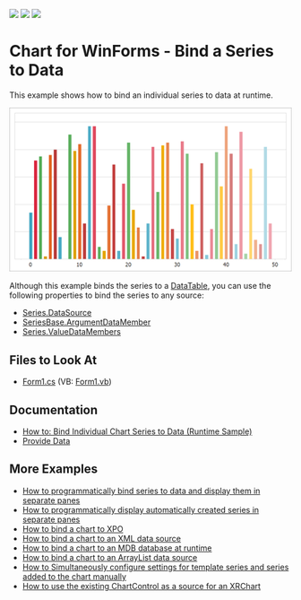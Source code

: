 <!-- default badges list -->
![](https://img.shields.io/endpoint?url=https://codecentral.devexpress.com/api/v1/VersionRange/128572747/14.2.3%2B)
[![](https://img.shields.io/badge/Open_in_DevExpress_Support_Center-FF7200?style=flat-square&logo=DevExpress&logoColor=white)](https://supportcenter.devexpress.com/ticket/details/E116)
[![](https://img.shields.io/badge/📖_How_to_use_DevExpress_Examples-e9f6fc?style=flat-square)](https://docs.devexpress.com/GeneralInformation/403183)
<!-- default badges end -->

# Chart for WinForms - Bind a Series to Data

This example shows how to bind an individual series to data at runtime.

![Resulting chart](Images/resulting-chart.png)

Although this example binds the series to a [DataTable](https://docs.microsoft.com/en-us/dotnet/api/system.data.datatable?view=net-6.0), you can use the following properties to bind the series to any source:

* [Series.DataSource](https://docs.devexpress.com/CoreLibraries/DevExpress.XtraCharts.Series.DataSource?p=netframework)
* [SeriesBase.ArgumentDataMember](https://docs.devexpress.com/CoreLibraries/DevExpress.XtraCharts.SeriesBase.ArgumentDataMember?p=netframework)
* [Series.ValueDataMembers](https://docs.devexpress.com/CoreLibraries/DevExpress.XtraCharts.SeriesBase.ValueDataMembers?p=netframework)

## Files to Look At

* [Form1.cs](./CS/Form1.cs) (VB: [Form1.vb](./VB/Form1.vb))

## Documentation 

* [How to: Bind Individual Chart Series to Data (Runtime Sample)](https://docs.devexpress.com/WindowsForms/3095/controls-and-libraries/chart-control/examples/creating-charts/providing-data/how-to-bind-individual-chart-series-to-data-runtime-sample?p=netframework)
* [Provide Data](https://docs.devexpress.com/WindowsForms/5774/controls-and-libraries/chart-control/providing-data)

## More Examples

* [How to programmatically bind series to data and display them in separate panes](https://github.com/DevExpress-Examples/how-to-programmatically-bind-series-to-data-and-display-them-in-separate-panes-e431)
* [How to programmatically display automatically created series in separate panes](https://github.com/DevExpress-Examples/how-to-programmatically-display-automatically-created-series-in-separate-panes-e433)
* [How to bind a chart to XPO](https://github.com/DevExpress-Examples/how-to-bind-a-chart-to-xpo-e1576)
* [How to bind a chart to an XML data source](https://github.com/DevExpress-Examples/how-to-bind-a-chart-to-an-xml-data-source-e1583)
* [How to bind a chart to an MDB database at runtime](https://github.com/DevExpress-Examples/how-to-bind-a-chart-to-an-mdb-database-at-runtime-e1617)
* [How to bind a chart to an ArrayList data source](https://github.com/DevExpress-Examples/how-to-bind-a-chart-to-an-arraylist-data-source-e2080)
* [How to Simultaneously configure settings for template series and series added to the chart manually](https://github.com/DevExpress-Examples/winforms-charts-configure-settings-for-template-series-and-series-added-manually)
* [How to use the existing ChartControl as a source for an XRChart](https://github.com/DevExpress-Examples/how-to-use-the-existing-chartcontrol-as-a-source-for-an-xrchart-e1165)